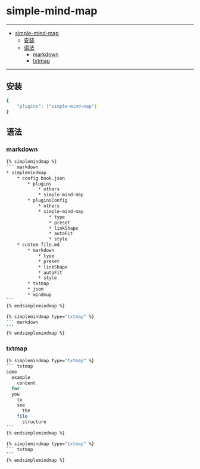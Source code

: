 # simple-mind-map

---

- [simple-mind-map](#simple-mind-map)
  - [安装](#安装)
  - [语法](#语法)
    - [markdown](#markdown)
    - [txtmap](#txtmap)

---

## 安装

``` sh
{
    "plugins": ["simple-mind-map"]
}
```

## 语法

### markdown

```` sh
{% simplemindmap %}
``` markdown
* simplemindmap
    * config book.json
        * plugins
            * others
            * simple-mind-map
        * pluginsConfig
            * others
            * simple-mind-map
                * type
                * preset
                * linkShape
                * autoFit
                * style
    * custom file.md
        * markdown
            * type
            * preset
            * linkShape
            * autoFit
            * style
        * txtmap
        * json
        * mindmup
```
{% endsimplemindmap %}
````

```` sh
{% simplemindmap type="txtmap" %}
``` markdown
```
{% endsimplemindmap %}
````


### txtmap

```` sh
{% simplemindmap type="txtmap" %}
``` txtmap
some
  example
    content
  for
  you
    to
    see
      the
    file
      structure
```
{% endsimplemindmap %}
````

```` sh
{% simplemindmap type="txtmap" %}
``` txtmap
```
{% endsimplemindmap %}
````
